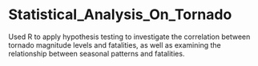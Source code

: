 # Statistical_Analysis_On_Tornado
Used R to apply hypothesis testing to investigate the correlation between tornado magnitude levels and fatalities, as well as examining the relationship between seasonal patterns and fatalities.
